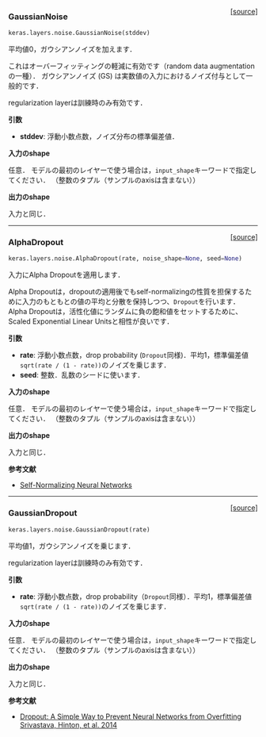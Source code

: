 <span style="float:right;">[[source]](https://github.com/fchollet/keras/blob/master/keras/layers/noise.py#L7)</span>
### GaussianNoise

```python
keras.layers.noise.GaussianNoise(stddev)
```

平均値0，ガウシアンノイズを加えます．

これはオーバーフィッティングの軽減に有効です（random data augmentationの一種）．
ガウシアンノイズ (GS) は実数値の入力におけるノイズ付与として一般的です．

regularization layerは訓練時のみ有効です．

__引数__

- __stddev__: 浮動小数点数，ノイズ分布の標準偏差値．

__入力のshape__

任意．
モデルの最初のレイヤーで使う場合は，`input_shape`キーワードで指定してください．
（整数のタプル（サンプルのaxisは含まない））

__出力のshape__

入力と同じ．

----
<span style="float:right;">[[source]](https://github.com/fchollet/keras/blob/master/keras/layers/noise.py#L7)</span>
### AlphaDropout

```python
keras.layers.noise.AlphaDropout(rate, noise_shape=None, seed=None)
```

入力にAlpha Dropoutを適用します．

Alpha Dropoutは，dropoutの適用後でもself-normalizingの性質を担保するために入力のもともとの値の平均と分散を保持しつつ、`Dropout`を行います．
Alpha Dropoutは，活性化値にランダムに負の飽和値をセットするために、Scaled Exponential Linear Unitsと相性が良いです．

__引数__

- __rate__: 浮動小数点数，drop probability (`Dropout`同様)．平均1，標準偏差値`sqrt(rate / (1 - rate))`のノイズを乗じます．
- __seed__: 整数．乱数のシードに使います．

__入力のshape__

任意．
モデルの最初のレイヤーで使う場合は，`input_shape`キーワードで指定してください．
（整数のタプル（サンプルのaxisは含まない））

__出力のshape__

入力と同じ．

__参考文献__

- [Self-Normalizing Neural Networks](https://arxiv.org/abs/1706.02515)

----

<span style="float:right;">[[source]](https://github.com/fchollet/keras/blob/master/keras/layers/noise.py#L45)</span>
### GaussianDropout

```python
keras.layers.noise.GaussianDropout(rate)
```

平均値1，ガウシアンノイズを乗じます．

regularization layerは訓練時のみ有効です．

__引数__

- __rate__: 浮動小数点数，drop probability（`Dropout`同様）．平均1，標準偏差値`sqrt(rate / (1 - rate))`のノイズを乗じます．

__入力のshape__

任意．
モデルの最初のレイヤーで使う場合は，`input_shape`キーワードで指定してください．
（整数のタプル（サンプルのaxisは含まない））

__出力のshape__

入力と同じ．

__参考文献__

- [Dropout: A Simple Way to Prevent Neural Networks from Overfitting Srivastava, Hinton, et al. 2014](http://www.cs.toronto.edu/~rsalakhu/papers/srivastava14a.pdf)
